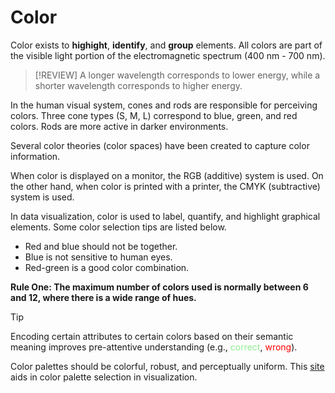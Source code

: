 # Color

Color exists to **highight**, **identify**, and **group** elements. All colors are part of the visible light portion of the electromagnetic spectrum (400 nm - 700 nm).

> [!REVIEW]
> A longer wavelength corresponds to lower energy, while a shorter wavelength corresponds to higher energy.

In the human visual system, cones and rods are responsible for perceiving colors. Three cone types (S, M, L) correspond to blue, green, and red colors. Rods are more active in darker environments.

Several color theories (color spaces) have been created to capture color information.

When color is displayed on a monitor, the RGB (additive) system is used. On the other hand, when color is printed with a printer, the CMYK (subtractive) system is used.

In data visualization, color is used to label, quantify, and highlight graphical elements. Some color selection tips are listed below.
- Red and blue should not be together.
- Blue is not sensitive to human eyes.
- Red-green is a good color combination.

**Rule One: The maximum number of colors used is normally between 6 and 12, where there is a wide range of hues.**

> [!TIP]
> Encoding certain attributes to certain colors based on their semantic meaning improves pre-attentive understanding (e.g., <span style = "color:lightgreen">correct</span>, <span style = "color:red">wrong</span>).

Color palettes should be colorful, robust, and perceptually uniform. This [site](https://colorbrewer2.org/#type=sequential&scheme=BuGn&n=3) aids in color palette selection in visualization.









